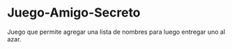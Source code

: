 # Juego-Amigo-Secreto
Juego que permite agregar una lista de nombres para luego entregar uno al azar.
